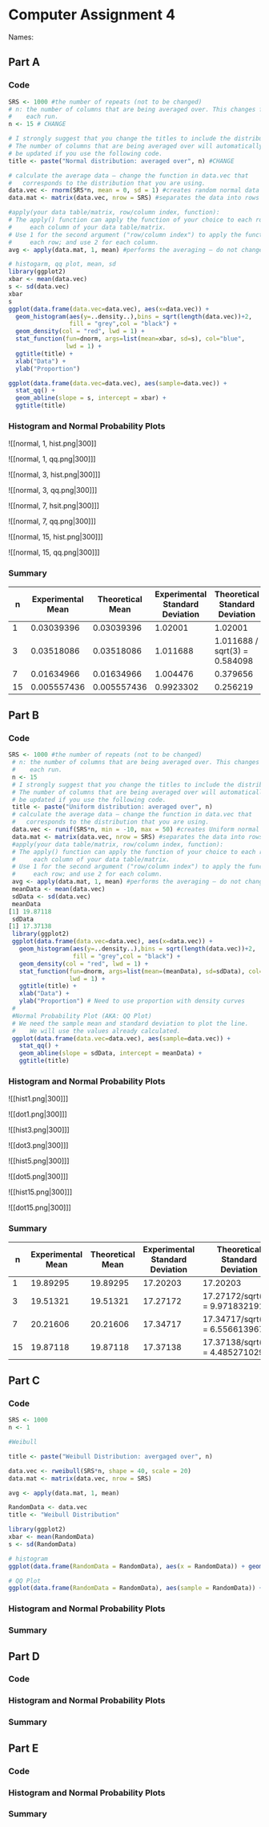 # Computer Assignment 4
Names:

## Part A

### Code
```R
SRS <- 1000 #the number of repeats (not to be changed)
# n: the number of columns that are being averaged over. This changes for 
#    each run.
n <- 15 # CHANGE

# I strongly suggest that you change the titles to include the distribution.
# The number of columns that are being averaged over will automatically
# be updated if you use the following code.
title <- paste("Normal distribution: averaged over", n) #CHANGE

# calculate the average data – change the function in data.vec that 
#   corresponds to the distribution that you are using.
data.vec <- rnorm(SRS*n, mean = 0, sd = 1) #creates random normal data # CHANGE
data.mat <- matrix(data.vec, nrow = SRS) #separates the data into rows 

#apply(your data table/matrix, row/column index, function):
# The apply() function can apply the function of your choice to each row or 
#     each column of your data table/matrix.  
# Use 1 for the second argument ("row/column index") to apply the function to
#     each row; and use 2 for each column.
avg <- apply(data.mat, 1, mean) #performs the averaging – do not change

# histogarm, qq plot, mean, sd
library(ggplot2)
xbar <- mean(data.vec)
s <- sd(data.vec)
xbar
s
ggplot(data.frame(data.vec=data.vec), aes(x=data.vec)) + 
  geom_histogram(aes(y=..density..),bins = sqrt(length(data.vec))+2,
                 fill = "grey",col = "black") +
  geom_density(col = "red", lwd = 1) +
  stat_function(fun=dnorm, args=list(mean=xbar, sd=s), col="blue", 
                lwd = 1) +
  ggtitle(title) +
  xlab("Data") +
  ylab("Proportion") 

ggplot(data.frame(data.vec=data.vec), aes(sample=data.vec)) +
  stat_qq() +
  geom_abline(slope = s, intercept = xbar) +
  ggtitle(title)
```

### Histogram and Normal Probability Plots
![[normal, 1, hist.png|300]]

![[normal, 1, qq.png|300]]]

![[normal, 3, hist.png|300]]]

![[normal, 3, qq.png|300]]]

![[normal, 7, hsit.png|300]]]

![[normal, 7, qq.png|300]]]

![[normal, 15, hist.png|300]]]

![[normal, 15, qq.png|300]]]

### Summary
|n|Experimental Mean|Theoretical Mean|Experimental Standard Deviation|Theoretical Standard Deviation|
|---|---|---|---|---|
|1|0.03039396|0.03039396|1.02001|1.02001|
|3|0.03518086|0.03518086|1.011688|1.011688 / sqrt(3) = 0.584098|
|7|0.01634966|0.01634966|1.004476|0.379656|
|15|0.005557436|0.005557436|0.9923302|0.256219|

## Part B

### Code 
```R
SRS <- 1000 #the number of repeats (not to be changed)
 # n: the number of columns that are being averaged over. This changes for 
 #    each run.
 n <- 15
 # I strongly suggest that you change the titles to include the distribution.
 # The number of columns that are being averaged over will automatically
 # be updated if you use the following code.
 title <- paste("Uniform distribution: averaged over", n)
 # calculate the average data – change the function in data.vec that 
 #   corresponds to the distribution that you are using.
 data.vec <- runif(SRS*n, min = -10, max = 50) #creates Uniform normal data
 data.mat <- matrix(data.vec, nrow = SRS) #separates the data into rows 
 #apply(your data table/matrix, row/column index, function):
 # The apply() function can apply the function of your choice to each row or 
 #     each column of your data table/matrix.  
 # Use 1 for the second argument ("row/column index") to apply the function to
 #     each row; and use 2 for each column.
 avg <- apply(data.mat, 1, mean) #performs the averaging – do not change
 meanData <- mean(data.vec)
 sdData <- sd(data.vec)
 meanData
[1] 19.87118
 sdData
[1] 17.37138
 library(ggplot2)
 ggplot(data.frame(data.vec=data.vec), aes(x=data.vec)) + 
   geom_histogram(aes(y=..density..),bins = sqrt(length(data.vec))+2,
                  fill = "grey",col = "black") +
   geom_density(col = "red", lwd = 1) +
   stat_function(fun=dnorm, args=list(mean=(meanData), sd=sdData), col="blue", 
                 lwd = 1) +
   ggtitle(title) +
   xlab("Data") +
   ylab("Proportion") # Need to use proportion with density curves
 #
 #Normal Probability Plot (AKA: QQ Plot)
 # We need the sample mean and standard deviation to plot the line. 
 #    We will use the values already calculated.
 ggplot(data.frame(data.vec=data.vec), aes(sample=data.vec)) +
   stat_qq() +
   geom_abline(slope = sdData, intercept = meanData) +
   ggtitle(title)
```

### Histogram and Normal Probability Plots

![[hist1.png|300]]]

![[dot1.png|300]]]

![[hist3.png|300]]]

![[dot3.png|300]]]

![[hist5.png|300]]]

![[dot5.png|300]]]

![[hist15.png|300]]]

![[dot15.png|300]]]

### Summary

|n|Experimental Mean|Theoretical Mean|Experimental Standard Deviation|Theoretical Standard Deviation|
|---|---|---|---|---|
|1|19.89295|19.89295|17.20203|17.20203|
|3|19.51321|19.51321|17.27172|17.27172/sqrt(3) = 9.971832191|
|7|20.21606|20.21606|17.34717|17.34717/sqrt(7) = 6.556613967|
|15|19.87118|19.87118|17.37138|17.37138/sqrt(15) = 4.485271029|

## Part C

### Code
```R
SRS <- 1000
n <- 1

#Weibull

title <- paste("Weibull Distribution: avergaged over", n)

data.vec <- rweibull(SRS*n, shape = 40, scale = 20)
data.mat <- matrix(data.vec, nrow = SRS)

avg <- apply(data.mat, 1, mean)

RandomData <- data.vec
title <- "Weibull Distribution"

library(ggplot2)
xbar <- mean(RandomData)
s <- sd(RandomData)

# histogram
ggplot(data.frame(RandomData = RandomData), aes(x = RandomData)) + geom_histogram(aes(y = ..density..), bins = 30, fill = "grey", col = "black") + geom_density(col = "red", lwd = 1) + stat_function(fun = dnorm, args = list(mean = xbar, sd = s), col = "blue", lwd = 1) +ggtitle(title) + xlab("Data") + ylab("Proportion")

# QQ Plot
ggplot(data.frame(RandomData = RandomData), aes(sample = RandomData)) + stat_qq() + geom_abline(slope = s, intercept = xbar) + ggtitle(title)
```

### Histogram and Normal Probability Plots

### Summary

## Part D

### Code

### Histogram and Normal Probability Plots

### Summary

## Part E

### Code

### Histogram and Normal Probability Plots

### Summary
